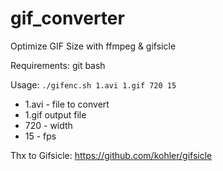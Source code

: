 # gif_converter
Optimize GIF Size with ffmpeg &amp; gifsicle

Requirements: git bash 

Usage: `./gifenc.sh 1.avi 1.gif 720 15`
 - 1.avi - file to convert
 - 1.gif output file
 - 720 - width
 - 15 - fps

Thx to Gifsicle: https://github.com/kohler/gifsicle
